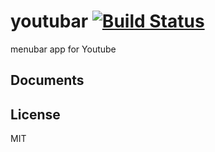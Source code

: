 # youtubar [![Build Status](https://travis-ci.org/airtoxin/youtubar.svg?branch=master)](https://travis-ci.org/airtoxin/youtubar)

menubar app for Youtube

## Documents

## License

MIT
